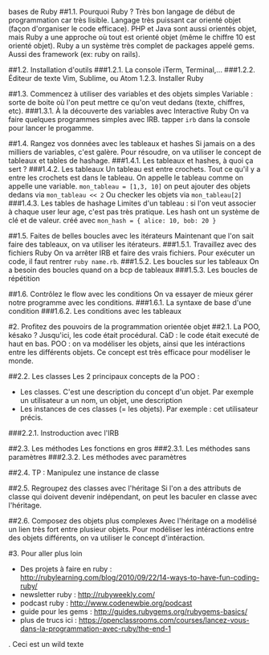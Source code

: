  bases de Ruby
##1.1. Pourquoi Ruby ?
 Très bon langage de début de programmation car très lisible. Langage très puissant car orienté objet (façon d'organiser le code efficace). 
 PHP et Java sont aussi orientés objet, mais Ruby a une approche où tout est orienté objet (même le chiffre 10 est orienté objet).
 Ruby a un système très complet de packages appelé gems. Aussi des framework (ex: ruby on rails).

##1.2. Installation d'outils
###1.2.1. La console
iTerm, Terminal,...
###1.2.2. Éditeur de texte
Vim, Sublime, ou Atom
1.2.3. Installer Ruby

##1.3. Commencez à utiliser des variables et des objets simples
Variable : sorte de boite où l'on peut mettre ce qu'on veut dedans (texte, chiffres, etc). 
###1.3.1. À la découverte des variables avec Interactive Ruby
On va faire quelques programmes simples avec IRB. tapper `irb` dans la console pour lancer le progamme.

##1.4. Rangez vos données avec les tableaux et hashes
Si jamais on a des milliers de variables, c'est galère. Pour résoudre, on va utiliser le concept de tableaux et tables de hashage.
###1.4.1. Les tableaux et hashes, à quoi ça sert ?
###1.4.2. Les tableaux
Un tableau est entre crochets. Tout ce qu'il y a entre les crochets est dans le tableau. On appelle le tableau comme on appelle une variable.
`mon_tableau = [1,3, 10]`
on peut ajouter des objets dedans via `mon_tableau << 2`
Ou checker les objets via `mon_tableau[2]`
###1.4.3. Les tables de hashage
Limites d'un tableau : si l'on veut associer à chaque user leur age, c'est pas très pratique.
Les hash ont un système de clé et de valeur. créé avec `mon_hash = { alice: 10, bob: 20 }`

##1.5. Faites de belles boucles avec les itérateurs
Maintenant que l'on sait faire des tableaux, on va utiliser les itérateurs.
###1.5.1. Travaillez avec des fichiers Ruby
On va arrêter IRB et faire des vrais fichiers. Pour exécuter un code, il faut rentrer `ruby name.rb`.
###1.5.2. Les boucles sur les tableaux
On a besoin des boucles quand on a bcp de tableaux
###1.5.3. Les boucles de répétition

##1.6. Contrôlez le flow avec les conditions
On va essayer de mieux gérer notre programme avec les conditions.
###1.6.1. La syntaxe de base d'une condition
###1.6.2. Les conditions avec les tableaux


#2. Profitez des pouvoirs de la programmation orientée objet
##2.1. La POO, késako ?
Jusqu'ici, les code était procédural. CàD : le code était executé de haut en bas. 
POO : on va modéliser les objets, ainsi que les intéractions entre les différents objets. Ce concept est très efficace pour modéliser le monde. 

##2.2. Les classes
Les 2 principaux concepts de la POO :

- Les classes. C'est une description du concept d'un objet. Par exemple un utilisateur a un nom, un objet, une description
- Les instances de ces classes (= les objets). Par exemple : cet utilisateur précis.

###2.2.1. Instroduction avec l'IRB

##2.3. Les méthodes
Les fonctions en gros
###2.3.1. Les méthodes sans paramètres
###2.3.2. Les méthodes avec paramètres

##2.4. TP : Manipulez une instance de classe

##2.5. Regroupez des classes avec l'héritage
Si l'on a des attributs de classe qui doivent devenir indépendant, on peut les baculer en classe avec l'héritage.

##2.6. Composez des objets plus complexes
Avec l'héritage on a modélisé un lien très fort entre plusieur objets. Pour modéliser les intéractions entre des objets différents, on va utiliser le concept d'intéraction.

#3. Pour aller plus loin

- Des projets à faire en ruby : http://rubylearning.com/blog/2010/09/22/14-ways-to-have-fun-coding-ruby/
- newsletter ruby : http://rubyweekly.com/
- podcast ruby : http://www.codenewbie.org/podcast
- guide pour les gems : http://guides.rubygems.org/rubygems-basics/
- plus de trucs ici : https://openclassrooms.com/courses/lancez-vous-dans-la-programmation-avec-ruby/the-end-1

.
Ceci est un wild texte